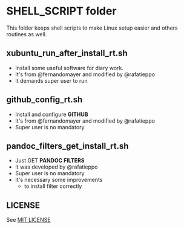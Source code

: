 # SHELL_SCRIPT folder

This folder keeps shell scripts to make Linux setup easier and others
routines as well.

## xubuntu_run_after_install_rt.sh

- Install some useful software for diary work.
- It's from @fernandomayer and modified by @rafatieppo
- It demands super user to run


## github_config_rt.sh

- Install and configure **GITHUB**
- It's from @fernandomayer and modified by @rafatieppo
- Super user is no mandatory

## pandoc_filters_get_install_rt.sh

- Just GET **PANDOC FILTERS**
- It was developed by @rafatieppo
- Super user is no mandatory
- It's necessary some improvements
    - to install filter correctly

## LICENSE

See [MIT LICENSE](https://github.com/rafatieppo/SHELL_SCRIPT/blob/master/LICENSE.md)



